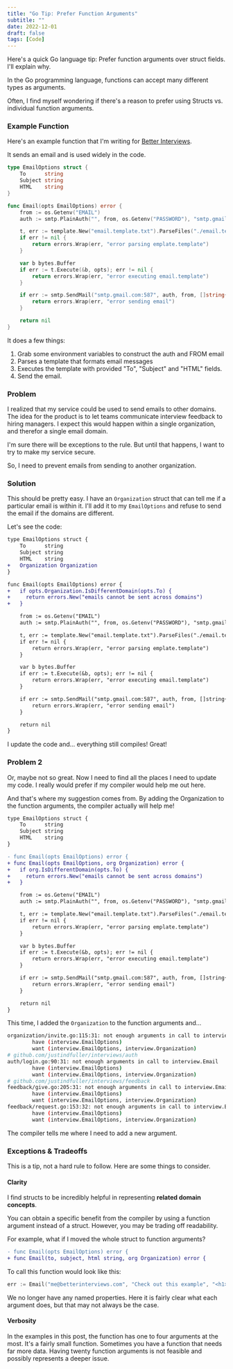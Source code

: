 ```yaml
---
title: "Go Tip: Prefer Function Arguments"
subtitle: ""
date: 2022-12-01
draft: false
tags: [Code]
---
```


Here's a quick Go language tip: Prefer function arguments over struct fields. I'll explain why.

<!--more-->

In the Go programming language, functions can accept many different types as arguments.

Often, I find myself wondering if there's a reason to prefer using Structs vs. individual function arguments.

### Example Function

Here's an example function that I'm writing for [Better Interviews](https://www.betterinterview.club).

It sends an email and is used widely in the code.

```go
type EmailOptions struct {
    To      string
    Subject string
    HTML    string
}

func Email(opts EmailOptions) error {
    from := os.Getenv("EMAIL")
    auth := smtp.PlainAuth("", from, os.Getenv("PASSWORD"), "smtp.gmail.com")

    t, err := template.New("email.template.txt").ParseFiles("./email.template.txt")
    if err != nil {
        return errors.Wrap(err, "error parsing emplate.template")
    }

    var b bytes.Buffer
    if err := t.Execute(&b, opts); err != nil {
        return errors.Wrap(err, "error executing email.template")
    }

    if err := smtp.SendMail("smtp.gmail.com:587", auth, from, []string{opts.To}, b.Bytes()); err != nil {
        return errors.Wrap(err, "error sending email")
    }

    return nil
}
```

It does a few things:

1. Grab some environment variables to construct the auth and FROM email
2. Parses a template that formats email messages
3. Executes the template with provided "To", "Subject" and "HTML" fields.
4. Send the email.

### Problem

I realized that my service could be used to send emails to other domains.
The idea for the product is to let teams communicate interview feedback to hiring managers.
I expect this would happen within a single organization, and therefor a single email domain.

I'm sure there will be exceptions to the rule. But until that happens, I want to try to make my service secure.

So, I need to prevent emails from sending to another organization.

### Solution

This should be pretty easy.
I have an `Organization` struct that can tell me if a particular email is within it.
I'll add it to my `EmailOptions` and refuse to send the email if the domains are different.

Let's see the code:

```diff
type EmailOptions struct {
    To      string
    Subject string
    HTML    string
+   Organization Organization
}

func Email(opts EmailOptions) error {
+   if opts.Organization.IsDifferentDomain(opts.To) {
+     return errors.New("emails cannot be sent across domains")
+   }

    from := os.Getenv("EMAIL")
    auth := smtp.PlainAuth("", from, os.Getenv("PASSWORD"), "smtp.gmail.com")

    t, err := template.New("email.template.txt").ParseFiles("./email.template.txt")
    if err != nil {
        return errors.Wrap(err, "error parsing emplate.template")
    }

    var b bytes.Buffer
    if err := t.Execute(&b, opts); err != nil {
        return errors.Wrap(err, "error executing email.template")
    }

    if err := smtp.SendMail("smtp.gmail.com:587", auth, from, []string{opts.To}, b.Bytes()); err != nil {
        return errors.Wrap(err, "error sending email")
    }

    return nil
}
```

I update the code and... everything still compiles! Great!

### Problem 2

Or, maybe not so great. Now I need to find all the places I need to update my code.
I really would prefer if my compiler would help me out here.

And that's where my suggestion comes from. By adding the Organization to the function arguments, the compiler actually will help me!

```diff
type EmailOptions struct {
    To      string
    Subject string
    HTML    string
}

- func Email(opts EmailOptions) error {
+ func Email(opts EmailOptions, org Organization) error {
+   if org.IsDifferentDomain(opts.To) {
+     return errors.New("emails cannot be sent across domains")
+   }

    from := os.Getenv("EMAIL")
    auth := smtp.PlainAuth("", from, os.Getenv("PASSWORD"), "smtp.gmail.com")

    t, err := template.New("email.template.txt").ParseFiles("./email.template.txt")
    if err != nil {
        return errors.Wrap(err, "error parsing emplate.template")
    }

    var b bytes.Buffer
    if err := t.Execute(&b, opts); err != nil {
        return errors.Wrap(err, "error executing email.template")
    }

    if err := smtp.SendMail("smtp.gmail.com:587", auth, from, []string{opts.To}, b.Bytes()); err != nil {
        return errors.Wrap(err, "error sending email")
    }

    return nil
}
```

This time, I added the `Organization` to the function arguments and...

```bash
organization/invite.go:115:31: not enough arguments in call to interview.Email
        have (interview.EmailOptions)
        want (interview.EmailOptions, interview.Organization)
# github.com/justindfuller/interviews/auth
auth/login.go:90:31: not enough arguments in call to interview.Email
        have (interview.EmailOptions)
        want (interview.EmailOptions, interview.Organization)
# github.com/justindfuller/interviews/feedback
feedback/give.go:205:31: not enough arguments in call to interview.Email
        have (interview.EmailOptions)
        want (interview.EmailOptions, interview.Organization)
feedback/request.go:153:32: not enough arguments in call to interview.Email
        have (interview.EmailOptions)
        want (interview.EmailOptions, interview.Organization)
```

The compiler tells me where I need to add a new argument.

### Exceptions & Tradeoffs

This is a tip, not a hard rule to follow. Here are some things to consider.

#### Clarity

I find structs to be incredibly helpful in representing **related domain concepts**.

You can obtain a specific benefit from the compiler by using a function argument instead of a struct.
However, you may be trading off readability.

For example, what if I moved the whole struct to function arguments?

```diff
- func Email(opts EmailOptions) error {
+ func Email(to, subject, html string, org Organization) error {
```

To call this function would look like this:

```go
err := Email("me@betterinterviews.com", "Check out this example", "<h1>Example</h1>", org)
```

We no longer have any named properties. Here it is fairly clear what each argument does, but that may not always be the case.

#### Verbosity

In the examples in this post, the function has one to four arguments at the most. It's a fairly small function.
Sometimes you have a function that needs far more data. Having twenty function arguments is not feasible and possibly represents a deeper issue.
